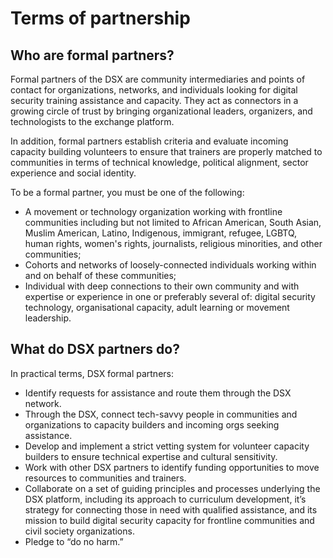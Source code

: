 # Terms of partnership

## Who are formal partners?

Formal partners of the DSX are community intermediaries and points of contact for organizations, networks, and individuals looking for digital security training assistance and capacity. They act as connectors in a growing circle of trust by bringing  organizational leaders, organizers, and technologists to the exchange platform. 

In addition, formal partners establish criteria and evaluate incoming capacity building volunteers to ensure that trainers are properly matched to communities in terms of technical knowledge, political alignment, sector experience and social identity.

To be a formal partner, you must be one of the following: 

- A movement or technology organization working with frontline communities including but not limited to African American, South Asian, Muslim American, Latino, Indigenous, immigrant, refugee, LGBTQ, human rights, women's rights, journalists, religious minorities, and other communities; 
- Cohorts and networks of loosely-connected individuals working within and on behalf of these communities; 
- Individual with deep connections to their own community and with expertise or experience in one or preferably several of: digital security technology, organisational capacity, adult learning or movement leadership.

## What do DSX partners do? 

In practical terms, DSX formal partners: 

- Identify requests for assistance and route them through the DSX network. 
- Through the DSX, connect tech-savvy people in communities and organizations to capacity builders and incoming orgs seeking assistance.
- Develop and implement a strict vetting system for volunteer capacity builders to ensure technical expertise and cultural sensitivity. 
- Work with other DSX partners to identify funding opportunities to move resources to communities and trainers.
- Collaborate on a set of guiding principles and processes underlying the DSX platform, including its approach to curriculum development, it’s strategy for connecting those in need with qualified assistance, and its mission to build digital security capacity for frontline communities and civil society organizations.  
- Pledge to “do no harm.”
